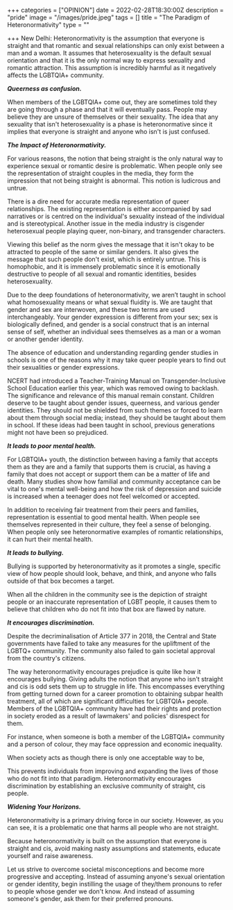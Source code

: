 +++
categories = ["OPINION"]
date = 2022-02-28T18:30:00Z
description = "pride"
image = "/images/pride.jpeg"
tags = []
title = "The Paradigm of Heteronormativity"
type = ""

+++
New Delhi: Heteronormativity is the assumption that everyone is straight and that romantic and sexual relationships can only exist between a man and a woman. It assumes that heterosexuality is the default sexual orientation and that it is the only normal way to express sexuality and romantic attraction. This assumption is incredibly harmful as it negatively affects the LGBTQIA+ community.

**_Queerness as confusion._**

When members of the LGBTQIA+ come out, they are sometimes told they are going through a phase and that it will eventually pass. People may believe they are unsure of themselves or their sexuality. The idea that any sexuality that isn't heterosexuality is a phase is heteronormative since it implies that everyone is straight and anyone who isn't is just confused.

**_The Impact of Heteronormativity._**

For various reasons, the notion that being straight is the only natural way to experience sexual or romantic desire is problematic. When people only see the representation of straight couples in the media, they form the impression that not being straight is abnormal. This notion is ludicrous and untrue.

There is a dire need for accurate media representation of queer relationships. The existing representation is either accompanied by sad narratives or is centred on the individual's sexuality instead of the individual and is stereotypical. Another issue in the media industry is cisgender heterosexual people playing queer, non-binary, and transgender characters.

Viewing this belief as the norm gives the message that it isn't okay to be attracted to people of the same or similar genders. It also gives the message that such people don't exist, which is entirely untrue. This is homophobic, and it is immensely problematic since it is emotionally destructive to people of all sexual and romantic identities, besides heterosexuality.

Due to the deep foundations of heteronormativity, we aren’t taught in school what homosexuality means or what sexual fluidity is. We are taught that gender and sex are interwoven, and these two terms are used interchangeably. Your gender expression is different from your sex; sex is biologically defined, and gender is a social construct that is an internal sense of self, whether an individual sees themselves as a man or a woman or another gender identity.

The absence of education and understanding regarding gender studies in schools is one of the reasons why it may take queer people years to find out their sexualities or gender expressions.

NCERT had introduced a Teacher-Training Manual on Transgender-Inclusive School Education earlier this year, which was removed owing to backlash. The significance and relevance of this manual remain constant. Children deserve to be taught about gender issues, queerness, and various gender identities. They should not be shielded from such themes or forced to learn about them through social media; instead, they should be taught about them in school. If these ideas had been taught in school, previous generations might not have been so prejudiced.

**_It leads to poor mental health._**

For LGBTQIA+ youth, the distinction between having a family that accepts them as they are and a family that supports them is crucial, as having a family that does not accept or support them can be a matter of life and death. Many studies show how familial and community acceptance can be vital to one's mental well-being and how the risk of depression and suicide is increased when a teenager does not feel welcomed or accepted.

In addition to receiving fair treatment from their peers and families, representation is essential to good mental health. When people see themselves represented in their culture, they feel a sense of belonging. When people only see heteronormative examples of romantic relationships, it can hurt their mental health.

**_It leads to bullying._**

Bullying is supported by heteronormativity as it promotes a single, specific view of how people should look, behave, and think, and anyone who falls outside of that box becomes a target.

When all the children in the community see is the depiction of straight people or an inaccurate representation of LGBT people, it causes them to believe that children who do not fit into that box are flawed by nature.

**_It encourages discrimination._**

Despite the decriminalisation of Article 377 in 2018, the Central and State governments have failed to take any measures for the upliftment of the LGBTQ+ community. The community also failed to gain societal approval from the country's citizens.

The way heteronormativity encourages prejudice is quite like how it encourages bullying. Giving adults the notion that anyone who isn't straight and cis is odd sets them up to struggle in life. This encompasses everything from getting turned down for a career promotion to obtaining subpar health treatment, all of which are significant difficulties for LGBTQIA+ people. Members of the LGBTQIA+ community have had their rights and protection in society eroded as a result of lawmakers' and policies' disrespect for them.

For instance, when someone is both a member of the LGBTQIA+ community and a person of colour, they may face oppression and economic inequality.

When society acts as though there is only one acceptable way to be,

This prevents individuals from improving and expanding the lives of those who do not fit into that paradigm. Heteronormativity encourages discrimination by establishing an exclusive community of straight, cis people.

**_Widening Your Horizons._**

Heteronormativity is a primary driving force in our society. However, as you can see, it is a problematic one that harms all people who are not straight.

Because heteronormativity is built on the assumption that everyone is straight and cis, avoid making nasty assumptions and statements, educate yourself and raise awareness.

Let us strive to overcome societal misconceptions and become more progressive and accepting. Instead of assuming anyone's sexual orientation or gender identity, begin instilling the usage of they/them pronouns to refer to people whose gender we don't know. And instead of assuming someone's gender, ask them for their preferred pronouns.
